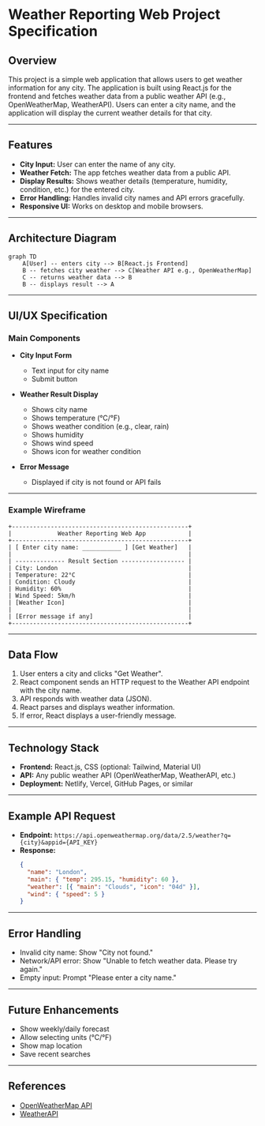 # Weather Reporting Web Project Specification

## Overview
This project is a simple web application that allows users to get weather information for any city. The application is built using React.js for the frontend and fetches weather data from a public weather API (e.g., OpenWeatherMap, WeatherAPI). Users can enter a city name, and the application will display the current weather details for that city.

---

## Features

- **City Input:** User can enter the name of any city.
- **Weather Fetch:** The app fetches weather data from a public API.
- **Display Results:** Shows weather details (temperature, humidity, condition, etc.) for the entered city.
- **Error Handling:** Handles invalid city names and API errors gracefully.
- **Responsive UI:** Works on desktop and mobile browsers.

---

## Architecture Diagram

```mermaid
graph TD
    A[User] -- enters city --> B[React.js Frontend]
    B -- fetches city weather --> C[Weather API e.g., OpenWeatherMap]
    C -- returns weather data --> B
    B -- displays result --> A
```

---

## UI/UX Specification

### Main Components

- **City Input Form**
  - Text input for city name
  - Submit button

- **Weather Result Display**
  - Shows city name
  - Shows temperature (°C/°F)
  - Shows weather condition (e.g., clear, rain)
  - Shows humidity
  - Shows wind speed
  - Shows icon for weather condition

- **Error Message**
  - Displayed if city is not found or API fails

---

### Example Wireframe

```
+--------------------------------------------------+
|             Weather Reporting Web App            |
+--------------------------------------------------+
| [ Enter city name: ___________ ] [Get Weather]   |
|                                                  |
| -------------- Result Section ------------------ |
| City: London                                     |
| Temperature: 22°C                                |
| Condition: Cloudy                                |
| Humidity: 60%                                    |
| Wind Speed: 5km/h                                |
| [Weather Icon]                                   |
|                                                  |
| [Error message if any]                           |
+--------------------------------------------------+
```

---

## Data Flow

1. User enters a city and clicks "Get Weather".
2. React component sends an HTTP request to the Weather API endpoint with the city name.
3. API responds with weather data (JSON).
4. React parses and displays weather information.
5. If error, React displays a user-friendly message.

---

## Technology Stack

- **Frontend:** React.js, CSS (optional: Tailwind, Material UI)
- **API:** Any public weather API (OpenWeatherMap, WeatherAPI, etc.)
- **Deployment:** Netlify, Vercel, GitHub Pages, or similar

---

## Example API Request

- **Endpoint:** `https://api.openweathermap.org/data/2.5/weather?q={city}&appid={API_KEY}`
- **Response:**
  ```json
  {
    "name": "London",
    "main": { "temp": 295.15, "humidity": 60 },
    "weather": [{ "main": "Clouds", "icon": "04d" }],
    "wind": { "speed": 5 }
  }
  ```

---

## Error Handling

- Invalid city name: Show "City not found."
- Network/API error: Show "Unable to fetch weather data. Please try again."
- Empty input: Prompt "Please enter a city name."

---

## Future Enhancements

- Show weekly/daily forecast
- Allow selecting units (°C/°F)
- Show map location
- Save recent searches

---

## References

- [OpenWeatherMap API](https://openweathermap.org/api)
- [WeatherAPI](https://www.weatherapi.com/)
